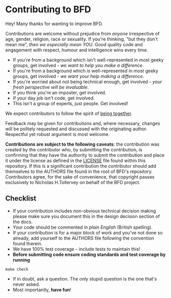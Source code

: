 # Contributing to BFD

Hey! Many thanks for wanting to improve BFD.

Contributions are welcome without prejudice from *anyone* irrespective of
age, gender, religion, race or sexuality. If you're thinking, "but they don't
mean me", *then we especially mean YOU*. Good quality code and engagement
with respect, humour and intelligence wins every time.

* If you're from a background which isn't well-represented in most geeky
  groups, get involved - *we want to help you make a difference*.
* If you're from a background which *is* well-represented in most geeky
  groups, get involved - *we want your help making a difference*.
* If you're worried about not being technical enough, get involved - *your
  fresh perspective will be invaluable*.
* If you think you're an imposter, get involved.
* If your day job isn't code, get involved.
* This isn't a group of experts, just people. Get involved!

We expect contributors to follow the spirit of
[being together](CODE_OF_CONDUCT.md).

Feedback may be given for contributions and, where necessary, changes will
be politely requested and discussed with the originating author. Respectful
yet robust argument is most welcome.

**Contributions are subject to the following caveats**: the contribution
was created by the contributor who, by submitting the contribution, is
confirming that they have the authority to submit the contribution and
place it under the license as defined in the [LICENSE](LICENSE) file found
within this repository. If this is a significant contribution
the contributor should add themselves to the AUTHORS file found in the
root of BFD's repository. Contributors agree, for the sake of convenience,
that copyright passes exclusively to Nicholas H.Tollervey on behalf of the
BFD project.

## Checklist

* If your contribution includes non-obvious technical decision making please
  make sure you document this in the design decision section of the docs.
* Your code should be commented in *plain English* (British spelling).
* If your contribution is for a major block of work and you've not done so
  already, add yourself to the AUTHORS file following the convention found
  therein.
* We have 100% test coverage - include tests to maintain this!
* **Before submitting code ensure coding standards and test coverage by
  running**
```
make check
```
* If in doubt, ask a question. The only stupid question is the one that's never
  asked.
* Most importantly, **have fun**!
